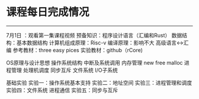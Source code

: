 # 课程每日完成情况
---
7月1日 ：观看第一集课程视频
预备知识：程序设计语言（汇编和Rust）
数据结构：基本数据结构
计算机组成原理：Risc-v
编译原理：影响不大
高级语言<->汇编
参考教材：three easy pices
实验教材：github（rCore)

OS原理与设计思想
操作系统结构
中断及系统调用
内存管理 new free malloc 
进程管理
处理机调度
同步互斥
文件系统
I/O子系统

基础实验
实验一：操作系统基本支持
实验二：地址空间
实验三：进程管理和调度
实验四：文件系统 进程通信
实验五：同步与互斥
